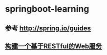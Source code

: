 # springboot-learning

## 参考 http://spring.io/guides


## [构建一个基于RESTful的Web服务](http://spring.io/guides/gs/rest-service/)
